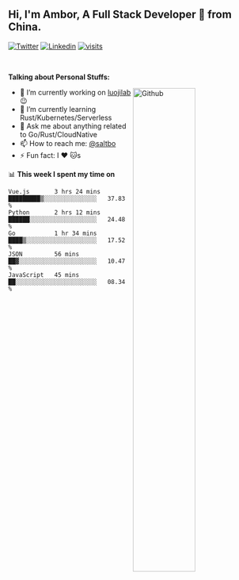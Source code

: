 ## Hi, I'm Ambor, A Full Stack Developer 🚀 from China.

[![Twitter](https://img.shields.io/badge/-saltbo-1ca0f1?style=flat&logo=twitter&logoColor=white)](https://twitter.com/rdsaltbo)
[![Linkedin](https://img.shields.io/badge/-saltbo-blue?style=flat&logo=Linkedin&logoColor=white)](https://www.linkedin.com/in/saltbo/)
[![visits](https://visitor.vercel.app/page/saltbo?color=light-green)](https://github.com/saltbo/)

&nbsp;  

**Talking about Personal Stuffs:**
<!-- Any image aligned to the right. Beware the width  -->
<img width="50%" align="right" alt="Github" src="https://raw.githubusercontent.com/saltbo/saltbo/master/images/git-header.svg" />

- 🔭 I’m currently working on [luojilab](https://github.com/luojilab) :wink:
- 🌱 I’m currently learning Rust/Kubernetes/Serverless
- 💬 Ask me about anything related to Go/Rust/CloudNative
- 📫 How to reach me: [@saltbo](https://twitter.com/rdsaltbo)
- ⚡ Fun fact: I :heart: :cat:s


📊 **This week I spent my time on**
<!--START_SECTION:waka-->
```text
Vue.js       3 hrs 24 mins   █████████▒░░░░░░░░░░░░░░░   37.83 % 
Python       2 hrs 12 mins   ██████░░░░░░░░░░░░░░░░░░░   24.48 % 
Go           1 hr 34 mins    ████▒░░░░░░░░░░░░░░░░░░░░   17.52 % 
JSON         56 mins         ██▓░░░░░░░░░░░░░░░░░░░░░░   10.47 % 
JavaScript   45 mins         ██░░░░░░░░░░░░░░░░░░░░░░░   08.34 % 
```
<!--END_SECTION:waka-->
